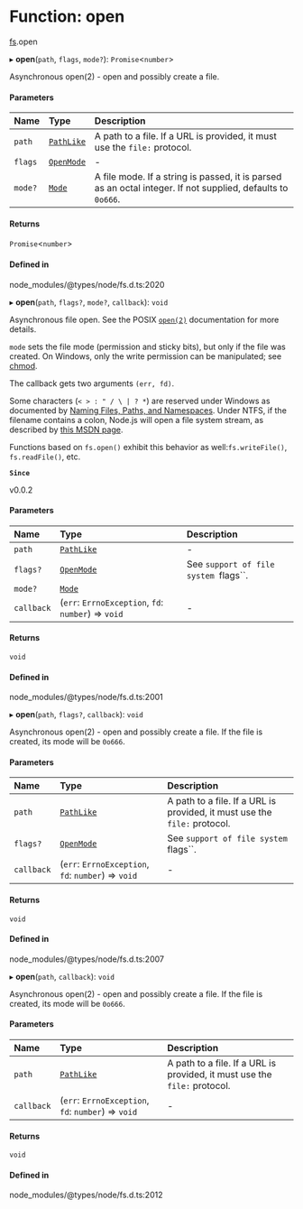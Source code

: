# Function: open

[fs](../modules/fs.md).open

▸ **open**(`path`, `flags`, `mode?`): `Promise`<`number`\>

Asynchronous open(2) - open and possibly create a file.

#### Parameters

| Name | Type | Description |
| :------ | :------ | :------ |
| `path` | [`PathLike`](../types/fs.PathLike.md) | A path to a file. If a URL is provided, it must use the `file:` protocol. |
| `flags` | [`OpenMode`](../types/fs.OpenMode.md) | - |
| `mode?` | [`Mode`](../types/fs.Mode.md) | A file mode. If a string is passed, it is parsed as an octal integer. If not supplied, defaults to `0o666`. |

#### Returns

`Promise`<`number`\>

#### Defined in

node_modules/@types/node/fs.d.ts:2020

▸ **open**(`path`, `flags?`, `mode?`, `callback`): `void`

Asynchronous file open. See the POSIX [`open(2)`](http://man7.org/linux/man-pages/man2/open.2.html) documentation for more details.

`mode` sets the file mode (permission and sticky bits), but only if the file was
created. On Windows, only the write permission can be manipulated; see [chmod](fs.chmod.md).

The callback gets two arguments `(err, fd)`.

Some characters (`< > : " / \ | ? *`) are reserved under Windows as documented
by [Naming Files, Paths, and Namespaces](https://docs.microsoft.com/en-us/windows/desktop/FileIO/naming-a-file). Under NTFS, if the filename contains
a colon, Node.js will open a file system stream, as described by [this MSDN page](https://docs.microsoft.com/en-us/windows/desktop/FileIO/using-streams).

Functions based on `fs.open()` exhibit this behavior as well:`fs.writeFile()`, `fs.readFile()`, etc.

**`Since`**

v0.0.2

#### Parameters

| Name | Type | Description |
| :------ | :------ | :------ |
| `path` | [`PathLike`](../types/fs.PathLike.md) | - |
| `flags?` | [`OpenMode`](../types/fs.OpenMode.md) | See `support of file system `flags``. |
| `mode?` | [`Mode`](../types/fs.Mode.md) |  |
| `callback` | (`err`: `ErrnoException`, `fd`: `number`) => `void` | - |

#### Returns

`void`

#### Defined in

node_modules/@types/node/fs.d.ts:2001

▸ **open**(`path`, `flags?`, `callback`): `void`

Asynchronous open(2) - open and possibly create a file. If the file is created, its mode will be `0o666`.

#### Parameters

| Name | Type | Description |
| :------ | :------ | :------ |
| `path` | [`PathLike`](../types/fs.PathLike.md) | A path to a file. If a URL is provided, it must use the `file:` protocol. |
| `flags?` | [`OpenMode`](../types/fs.OpenMode.md) | See `support of file system `flags``. |
| `callback` | (`err`: `ErrnoException`, `fd`: `number`) => `void` | - |

#### Returns

`void`

#### Defined in

node_modules/@types/node/fs.d.ts:2007

▸ **open**(`path`, `callback`): `void`

Asynchronous open(2) - open and possibly create a file. If the file is created, its mode will be `0o666`.

#### Parameters

| Name | Type | Description |
| :------ | :------ | :------ |
| `path` | [`PathLike`](../types/fs.PathLike.md) | A path to a file. If a URL is provided, it must use the `file:` protocol. |
| `callback` | (`err`: `ErrnoException`, `fd`: `number`) => `void` | - |

#### Returns

`void`

#### Defined in

node_modules/@types/node/fs.d.ts:2012
